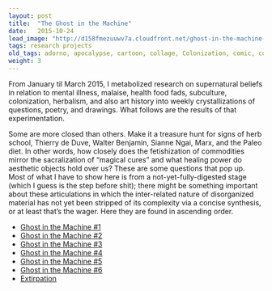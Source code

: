 ```yaml
---
layout: post
title:  "The Ghost in the Machine"
date:   2015-10-24
lead_image: "http://d158fmezuuwv7a.cloudfront.net/ghost-in-the-machine-4-square.jpg"
tags: research projects
old_tags: adorno, apocalypse, cartoon, collage, Colonization, comic, contemporary studies, domesticity, drawing, experiment, experimental fiction, Food, herb school, herbalism, Lorraine Daston, New Narrative, Paleo Diet, research, sianne ngai, Thierry de Duve, Walter Benjamin
weight: 3
---
```

From January til March 2015, I metabolized research on supernatural beliefs in relation to mental illness, malaise, health food fads, subculture, colonization, herbalism, and also art history into weekly crystallizations of questions, poetry, and drawings. What follows are the results of that experimentation. 

Some are more closed than others. Make it a treasure hunt for signs of herb school, Thierry de Duve, Walter Benjamin, Sianne Ngai, Marx, and the Paleo diet. In other words, how closely does the fetishization of commodities mirror the sacralization of “magical cures” and what healing power do aesthetic objects hold over us? These are some questions that pop up. Most of what I have to show here is from a not-yet-fully-digested stage (which I guess is the step before shit); there might be something important about these articulations in which the inter-related nature of disorganized material has not yet been stripped of its complexity via a concise synthesis, or at least that’s the wager. Here they are found in ascending order.

* [Ghost in the Machine #1](http://d158fmezuuwv7a.cloudfront.net/ghost-in-the-machine-1.pdf)
* [Ghost in the Machine #2](http://d158fmezuuwv7a.cloudfront.net/ghost-in-the-machine-2.pdf)
* [Ghost in the Machine #3](http://d158fmezuuwv7a.cloudfront.net/ghost-in-the-machine-3.pdf)
* [Ghost in the Machine #4](http://d158fmezuuwv7a.cloudfront.net/ghost-in-the-machine-4.pdf)
* [Ghost in the Machine #5](http://d158fmezuuwv7a.cloudfront.net/ghost-in-the-machine-5.pdf)
* [Ghost in the Machine #6](http://d158fmezuuwv7a.cloudfront.net/ghost-in-the-machine-6.pdf)
* [Extirpation](http://d158fmezuuwv7a.cloudfront.net/extirpation.pdf)